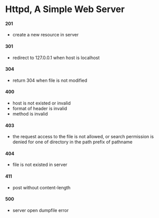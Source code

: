 # Httpd, A Simple Web Server

#### 201
* create a new resource in server

#### 301
* redirect to 127.0.0.1 when host is localhost

#### 304
* return 304 when file is not modified

#### 400
* host is not existed or invalid
* format of header is invalid
* method is invalid

#### 403
* the request access to the file is not allowed, or search permission is denied for one of directory in the path prefix of pathname

#### 404
* file is not existed in server

#### 411
* post without content-length

#### 500
* server open dumpfile error